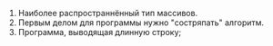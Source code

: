 1. Наиболее распространнённый тип массивов.
2. Первым делом для программы нужно "состряпать" алгоритм.
3. Программа, выводящая длинную строку;